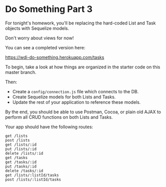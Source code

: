 # Do Something Part 3

For tonight's homework, you'll be replacing the hard-coded List and Task objects with Sequelize models.

Don't worry about views for now!

You can see a completed version here:

https://wdi-do-something.herokuapp.com/tasks

To begin, take a look at how things are organized in the starter code on this master branch.

Then:

- Create a `config/connection.js` file which connects to the DB.
- Create Sequelize models for both Lists and Tasks.
- Update the rest of your application to reference these models.

By the end, you should be able to use Postman, Cocoa, or plain old AJAX to perform all CRUD functions on both Lists and Tasks.

Your app should have the following routes:

```
get /lists
post /lists
get /lists/:id
put /lists/:id
delete /lists/:id
get /tasks
get /tasks/:id
put /tasks/:id
delete /tasks/:id
get /lists/:listId/tasks
post /lists/:listId/tasks
```

